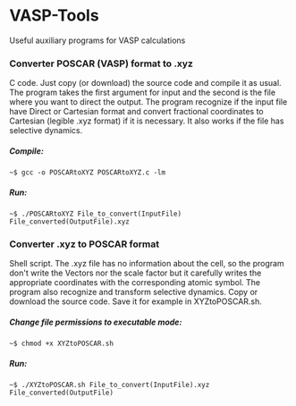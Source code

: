 # VASP-Tools

Useful auxiliary programs for  VASP calculations


### Converter POSCAR (VASP) format to .xyz

C code. Just copy (or download) the source code and compile it as usual. The program takes the first argument for input and the second is the file where you want to direct the output. The program recognize if the input file have Direct or Cartesian format and convert fractional coordinates to Cartesian (legible .xyz format) if it is necessary. It also works if  the file has selective dynamics.

##### Compile: 
```
~$ gcc -o POSCARtoXYZ POSCARtoXYZ.c -lm 
```
##### Run:
```
~$ ./POSCARtoXYZ File_to_convert(InputFile) File_converted(OutputFile).xyz
```
### Converter  .xyz to POSCAR format

Shell script. The .xyz file has no information about the cell, so the program don't  write the Vectors nor the scale factor but it carefully writes the appropriate coordinates with the corresponding atomic symbol. The program also recognize and transform selective dynamics. Copy or download the source code. Save it for example in XYZtoPOSCAR.sh. 

##### Change file  permissions to executable mode:
```
~$ chmod +x XYZtoPOSCAR.sh
```
##### Run:
```
~$ ./XYZtoPOSCAR.sh File_to_convert(InputFile).xyz File_converted(OutputFile)
```


